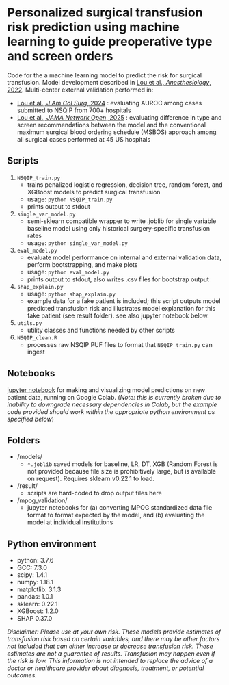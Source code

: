 # Personalized surgical transfusion risk prediction using machine learning to guide preoperative type and screen orders

Code for the a machine learning model to predict the risk for surgical transfusion. Model development described in [Lou et al., *Anesthesiology*, 2022](https://doi.org/10.1097/ALN.0000000000004139). Multi-center external validation performed in:
- [Lou et al., *J Am Col Surg*, 2024](http://doi.org/10.1097/XCS.0000000000000874) : evaluating AUROC among cases submitted to NSQIP from 700+ hospitals
- [Lou et al., *JAMA Network Open*, 2025](https://doi.org/10.1001/jamanetworkopen.2025.17760) : evaluating difference in type and screen recommendations between the model and the conventional maximum surgical blood ordering schedule (MSBOS) approach among all surgical cases performed at 45 US hospitals

## Scripts
1. `NSQIP_train.py`
    - trains penalized logistic regression, decision tree, random forest, and XGBoost models to predict surgical transfusion
    - usage: `python NSQIP_train.py`
    - prints output to stdout
2. `single_var_model.py`
    - semi-sklearn compatible wrapper to write .joblib for single variable baseline model using only historical surgery-specific transfusion rates
    - usage: `python single_var_model.py`
3. `eval_model.py`
    - evaluate model performance on internal and external validation data, perform bootstrapping, and make plots
    - usage: `python eval_model.py`
    - prints output to stdout, also writes .csv files for bootstrap output
4. `shap_explain.py`
    - usage: `python shap_explain.py`
    - example data for a fake patient is included; this script outputs model predicted transfusion risk and illustrates model explanation for this fake patient (see result folder). see also jupyter notebook below.
5. `utils.py`
    - utility classes and functions needed by other scripts
6. `NSQIP_clean.R`
    - processes raw NSQIP PUF files to format that `NSQIP_train.py` can ingest


## Notebooks
[jupyter notebook](https://colab.research.google.com/drive/1PavgJqsxjkRvQ6-2psj-crBCV8gmJZzk?usp=sharing) for making and visualizing model predictions on new patient data, running on Google Colab. (*Note: this is currently broken due to inability to downgrade necessary dependencies in Colab, but the example code provided should work within the appropriate python environment as specified below*)


## Folders
- /models/ 
    - `*.joblib` saved models for baseline, LR, DT, XGB (Random Forest is not provided because file size is prohibitively large, but is available on request). Requires sklearn v0.22.1 to load.
- /result/
    - scripts are hard-coded to drop output files here
- /mpog_validation/
    - jupyter notebooks for (a) converting MPOG standardized data file format to format expected by the model, and (b) evaluating the model at individual institutions


## Python environment
- python: 3.7.6 
- GCC: 7.3.0
- scipy: 1.4.1
- numpy: 1.18.1
- matplotlib: 3.1.3
- pandas: 1.0.1
- sklearn: 0.22.1
- XGBoost: 1.2.0
- SHAP 0.37.0


*Disclaimer: Please use at your own risk. These models provide estimates of transfusion risk based on certain variables, and there may be other factors not included that can either increase or decrease transfusion risk. These estimates are not a guarantee of results. Transfusion may happen even if the risk is low. This information is not intended to replace the advice of a doctor or healthcare provider about diagnosis, treatment, or potential outcomes.*
